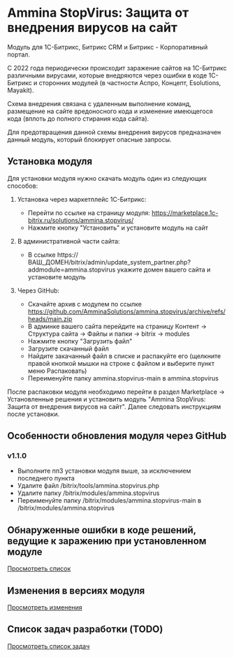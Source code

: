 # Ammina StopVirus: Защита от внедрения вирусов на сайт

Модуль для 1С-Битрикс, Битрикс CRM и Битрикс - Корпоративный портал.

С 2022 года периодически происходит заражение сайтов на 1С-Битрикс различными вирусами, которые внедряются через ошибки в коде 1С-Битрикс и сторонних модулей (в частности Аспро, Концепт, Esolutions, Mayakit).

Схема внедрения связана с удаленным выполнение команд, размещение на сайте вредоносного кода и изменение имеющегося кода (вплоть до полного стирания кода сайта).

Для предотвращения данной схемы внедрения вирусов предназначен данный модуль, который блокирует опасные запросы.

## Установка модуля

Для установки модуля нужно скачать модуль один из следующих способов:

1. Установка через маркетплейс 1С-Битрикс:
    - Перейти по ссылке на страницу модуля: https://marketplace.1c-bitrix.ru/solutions/ammina.stopvirus/
    - Нажмите кнопку "Установить" и установите модуль на сайт

2. В административной части сайта:
    - В ссылке https://ВАШ_ДОМЕН/bitrix/admin/update_system_partner.php?addmodule=ammina.stopvirus укажите домен вашего сайта и установите модуль

3. Через GitHub:
   - Скачайте архив с модулем по ссылке https://github.com/AmminaSolutions/ammina.stopvirus/archive/refs/heads/main.zip
   - В админке вашего сайта перейдите на страницу Контент -> Структура сайта -> Файлы и папки -> bitrix -> modules
   - Нажмите кнопку "Загрузить файл"
   - Загрузите скачанный файл
   - Найдите закачанный файл в списке и распакуйте его (щелкните правой кнопкой мышки на строке с файлом и выберите пункт меню Распаковать)
   - Переименуйте папку ammina.stopvirus-main в ammina.stopvirus

После распаковки модуля необходимо перейти в раздел Marketplace -> Установленные решения и установить модуль "Ammina StopVirus: Защита от внедрения вирусов на сайт". Далее следовать инструкциям после установки.

## Особенности обновления модуля через GitHub
### v1.1.0
- Выполните пп3 установки модуля выше, за исключением последнего пункта
- Удалите файл /bitrix/tools/ammina.stopvirus.php
- Удалите папку /bitrix/modules/ammina.stopvirus
- Переименуйте папку /bitrix/modules/ammina.stopvirus-main в /bitrix/modules/ammina.stopvirus

## Обнаруженные ошибки в коде решений, ведущие к заражению при установленном модуле
[Просмотреть список](./VIRUS_INJECTIONS.md)

## Изменения в версиях модуля
[Просмотреть изменения](./CHANGELOG.md)

## Список задач разработки (TODO)
[Просмотреть список задач](./TODO.md)
